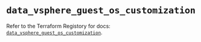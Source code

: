 # `data_vsphere_guest_os_customization`

Refer to the Terraform Registory for docs: [`data_vsphere_guest_os_customization`](https://registry.terraform.io/providers/hashicorp/vsphere/2.6.1/docs/data-sources/guest_os_customization).
